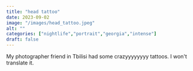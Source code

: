 ```yaml
---
title: "head tattoo"
date: 2023-09-02
image: "/images/head_tattoo.jpeg"
alt: ""
categories: ["nightlife","portrait","georgia","intense"]
draft: false
---
```


My photographer friend in Tbilisi had some crazyyyyyyyy tattoos. I won't translate it. 